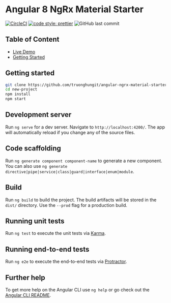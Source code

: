 # Angular 8 NgRx Material Starter

[![CircleCI](https://img.shields.io/circleci/build/github/truonghungit/angular-ngrx-material-starter/master.svg?style=flat-square)](https://circleci.com/gh/truonghungit/angular-ngrx-material-starter)
[![code style: prettier](https://img.shields.io/badge/code_style-prettier-ff69b4.svg?style=flat-square)](https://github.com/prettier/prettier)
![GitHub last commit](https://img.shields.io/github/last-commit/truonghungit/angular-ngrx-material-starter.svg?style=flat-square)

## Table of Content

- [Live Demo](https://angular-ngrx-material-starter.firebaseapp.com/)
- [Getting Started](#getting-started)

## Getting started

```bash
git clone https://github.com/truonghungit/angular-ngrx-material-starter.git new-project
cd new-project
npm install
npm start
```

## Development server

Run `ng serve` for a dev server. Navigate to `http://localhost:4200/`. The app will automatically reload if you change any of the source files.

## Code scaffolding

Run `ng generate component component-name` to generate a new component. You can also use `ng generate directive|pipe|service|class|guard|interface|enum|module`.

## Build

Run `ng build` to build the project. The build artifacts will be stored in the `dist/` directory. Use the `--prod` flag for a production build.

## Running unit tests

Run `ng test` to execute the unit tests via [Karma](https://karma-runner.github.io).

## Running end-to-end tests

Run `ng e2e` to execute the end-to-end tests via [Protractor](http://www.protractortest.org/).

## Further help

To get more help on the Angular CLI use `ng help` or go check out the [Angular CLI README](https://github.com/angular/angular-cli/blob/master/README.md).
